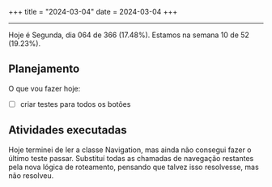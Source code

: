 +++
title = "2024-03-04"
date = 2024-03-04
+++

---

Hoje é Segunda, dia 064 de 366 (17.48%). Estamos na semana 10 de 52 (19.23%).

## Planejamento

O que vou fazer hoje:

- [ ] criar testes para todos os botões

## Atividades executadas

Hoje terminei de ler a classe Navigation, mas ainda não consegui fazer o último teste passar. Substituí todas as chamadas de navegação restantes pela nova lógica de roteamento, pensando que talvez isso resolvesse, mas não resolveu.
